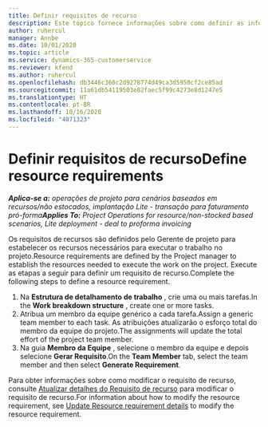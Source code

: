```yaml
---
title: Definir requisitos de recurso
description: Este tópico fornece informações sobre como definir as informações de requisitos de recursos.
author: ruhercul
manager: Annbe
ms.date: 10/01/2020
ms.topic: article
ms.service: dynamics-365-customerservice
ms.reviewer: kfend
ms.author: ruhercul
ms.openlocfilehash: db3446c360c2d9278774d49ca3d5950cf2ce85ad
ms.sourcegitcommit: 11a61db54119503e82faec5f99c4273e8d1247e5
ms.translationtype: HT
ms.contentlocale: pt-BR
ms.lasthandoff: 10/16/2020
ms.locfileid: "4071323"
---
```

# <a name="define-resource-requirements"></a><span data-ttu-id="160f0-103">Definir requisitos de recurso</span><span class="sxs-lookup"><span data-stu-id="160f0-103">Define resource requirements</span></span>

<span data-ttu-id="160f0-104">_**Aplica-se a:** operações de projeto para cenários baseados em recursos/não estocados, implantação Lite - transação para faturamento pró-forma_</span><span class="sxs-lookup"><span data-stu-id="160f0-104">_**Applies To:** Project Operations for resource/non-stocked based scenarios, Lite deployment - deal to proforma invoicing_</span></span>

<span data-ttu-id="160f0-105">Os requisitos de recursos são definidos pelo Gerente de projeto para estabelecer os recursos necessários para executar o trabalho no projeto.</span><span class="sxs-lookup"><span data-stu-id="160f0-105">Resource requirements are defined by the Project manager to establish the resources needed to execute the work on the project.</span></span> <span data-ttu-id="160f0-106">Execute as etapas a seguir para definir um requisito de recurso.</span><span class="sxs-lookup"><span data-stu-id="160f0-106">Complete the following steps to define a resource requirement.</span></span>

1.  <span data-ttu-id="160f0-107">Na **Estrutura de detalhamento de trabalho** , crie uma ou mais tarefas.</span><span class="sxs-lookup"><span data-stu-id="160f0-107">In the **Work breakdown structure** , create one or more tasks.</span></span>
2.  <span data-ttu-id="160f0-108">Atribua um membro da equipe genérico a cada tarefa.</span><span class="sxs-lookup"><span data-stu-id="160f0-108">Assign a generic team member to each task.</span></span> <span data-ttu-id="160f0-109">As atribuições atualizarão o esforço total do membro da equipe do projeto.</span><span class="sxs-lookup"><span data-stu-id="160f0-109">The assignments will update the total effort of the project team member.</span></span>
3.  <span data-ttu-id="160f0-110">Na guia **Membro da Equipe** , selecione o membro da equipe e depois selecione **Gerar Requisito**.</span><span class="sxs-lookup"><span data-stu-id="160f0-110">On the **Team Member** tab, select the team member and then select **Generate Requirement**.</span></span>

<span data-ttu-id="160f0-111">Para obter informações sobre como modificar o requisito de recurso, consulte [Atualizar detalhes do Requisito de recurso](define-resource-requirements.md) para modificar o requisito de recurso.</span><span class="sxs-lookup"><span data-stu-id="160f0-111">For information about how to modify the resource requirement, see [Update Resource requirement details](define-resource-requirements.md) to modify the resource requirement.</span></span>